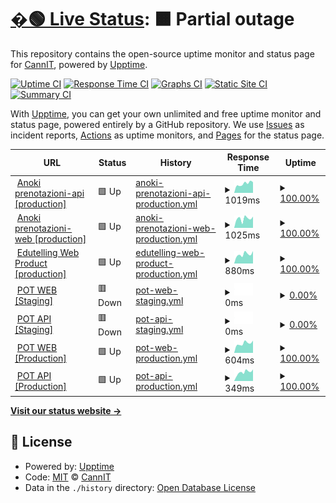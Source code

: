 # [�🟢 Live Status](https://cannavit.github.io/upptime/): <!--live status--> **🟧 Partial outage**

This repository contains the open-source uptime monitor and status page for [CannIT](https://demo.upptime.js.org), powered by [Upptime](https://github.com/upptime/upptime).

[![Uptime CI](https://github.com/cannavit/upptime/workflows/Uptime%20CI/badge.svg)](https://github.com/cannavit/upptime/actions?query=workflow%3A%22Uptime+CI%22)
[![Response Time CI](https://github.com/cannavit/upptime/workflows/Response%20Time%20CI/badge.svg)](https://github.com/cannavit/upptime/actions?query=workflow%3A%22Response+Time+CI%22)
[![Graphs CI](https://github.com/cannavit/upptime/workflows/Graphs%20CI/badge.svg)](https://github.com/cannavit/upptime/actions?query=workflow%3A%22Graphs+CI%22)
[![Static Site CI](https://github.com/cannavit/upptime/workflows/Static%20Site%20CI/badge.svg)](https://github.com/cannavit/upptime/actions?query=workflow%3A%22Static+Site+CI%22)
[![Summary CI](https://github.com/cannavit/upptime/workflows/Summary%20CI/badge.svg)](https://github.com/cannavit/upptime/actions?query=workflow%3A%22Summary+CI%22)

With [Upptime](https://upptime.js.org), you can get your own unlimited and free uptime monitor and status page, powered entirely by a GitHub repository. We use [Issues](https://github.com/cannavit/upptime/issues) as incident reports, [Actions](https://github.com/cannavit/upptime/actions) as uptime monitors, and [Pages](https://demo.upptime.js.org) for the status page.

<!--start: status pages-->
<!-- This summary is generated by Upptime (https://github.com/upptime/upptime) -->
<!-- Do not edit this manually, your changes will be overwritten -->
<!-- prettier-ignore -->
| URL | Status | History | Response Time | Uptime |
| --- | ------ | ------- | ------------- | ------ |
| <img alt="" src="https://icons.duckduckgo.com/ip3/prenotazioni-api.cloud.anoki.it.ico" height="13"> [Anoki prenotazioni-api [production]](https://prenotazioni-api.cloud.anoki.it/reservation-be/swagger-ui.html) | 🟩 Up | [anoki-prenotazioni-api-production.yml](https://github.com/cannavit/upptime/commits/HEAD/history/anoki-prenotazioni-api-production.yml) | <details><summary><img alt="Response time graph" src="./graphs/anoki-prenotazioni-api-production/response-time-week.png" height="20"> 1019ms</summary><br><a href="https://cannavit.github.io/upptime/history/anoki-prenotazioni-api-production"><img alt="Response time 1048" src="https://img.shields.io/endpoint?url=https%3A%2F%2Fraw.githubusercontent.com%2Fcannavit%2Fupptime%2FHEAD%2Fapi%2Fanoki-prenotazioni-api-production%2Fresponse-time.json"></a><br><a href="https://cannavit.github.io/upptime/history/anoki-prenotazioni-api-production"><img alt="24-hour response time 1179" src="https://img.shields.io/endpoint?url=https%3A%2F%2Fraw.githubusercontent.com%2Fcannavit%2Fupptime%2FHEAD%2Fapi%2Fanoki-prenotazioni-api-production%2Fresponse-time-day.json"></a><br><a href="https://cannavit.github.io/upptime/history/anoki-prenotazioni-api-production"><img alt="7-day response time 1019" src="https://img.shields.io/endpoint?url=https%3A%2F%2Fraw.githubusercontent.com%2Fcannavit%2Fupptime%2FHEAD%2Fapi%2Fanoki-prenotazioni-api-production%2Fresponse-time-week.json"></a><br><a href="https://cannavit.github.io/upptime/history/anoki-prenotazioni-api-production"><img alt="30-day response time 1055" src="https://img.shields.io/endpoint?url=https%3A%2F%2Fraw.githubusercontent.com%2Fcannavit%2Fupptime%2FHEAD%2Fapi%2Fanoki-prenotazioni-api-production%2Fresponse-time-month.json"></a><br><a href="https://cannavit.github.io/upptime/history/anoki-prenotazioni-api-production"><img alt="1-year response time 1070" src="https://img.shields.io/endpoint?url=https%3A%2F%2Fraw.githubusercontent.com%2Fcannavit%2Fupptime%2FHEAD%2Fapi%2Fanoki-prenotazioni-api-production%2Fresponse-time-year.json"></a></details> | <details><summary><a href="https://cannavit.github.io/upptime/history/anoki-prenotazioni-api-production">100.00%</a></summary><a href="https://cannavit.github.io/upptime/history/anoki-prenotazioni-api-production"><img alt="All-time uptime 99.99%" src="https://img.shields.io/endpoint?url=https%3A%2F%2Fraw.githubusercontent.com%2Fcannavit%2Fupptime%2FHEAD%2Fapi%2Fanoki-prenotazioni-api-production%2Fuptime.json"></a><br><a href="https://cannavit.github.io/upptime/history/anoki-prenotazioni-api-production"><img alt="24-hour uptime 100.00%" src="https://img.shields.io/endpoint?url=https%3A%2F%2Fraw.githubusercontent.com%2Fcannavit%2Fupptime%2FHEAD%2Fapi%2Fanoki-prenotazioni-api-production%2Fuptime-day.json"></a><br><a href="https://cannavit.github.io/upptime/history/anoki-prenotazioni-api-production"><img alt="7-day uptime 100.00%" src="https://img.shields.io/endpoint?url=https%3A%2F%2Fraw.githubusercontent.com%2Fcannavit%2Fupptime%2FHEAD%2Fapi%2Fanoki-prenotazioni-api-production%2Fuptime-week.json"></a><br><a href="https://cannavit.github.io/upptime/history/anoki-prenotazioni-api-production"><img alt="30-day uptime 100.00%" src="https://img.shields.io/endpoint?url=https%3A%2F%2Fraw.githubusercontent.com%2Fcannavit%2Fupptime%2FHEAD%2Fapi%2Fanoki-prenotazioni-api-production%2Fuptime-month.json"></a><br><a href="https://cannavit.github.io/upptime/history/anoki-prenotazioni-api-production"><img alt="1-year uptime 100.00%" src="https://img.shields.io/endpoint?url=https%3A%2F%2Fraw.githubusercontent.com%2Fcannavit%2Fupptime%2FHEAD%2Fapi%2Fanoki-prenotazioni-api-production%2Fuptime-year.json"></a></details>
| <img alt="" src="https://icons.duckduckgo.com/ip3/prenota.cloud.anoki.it.ico" height="13"> [Anoki prenotazioni-web [production]](https://prenota.cloud.anoki.it/) | 🟩 Up | [anoki-prenotazioni-web-production.yml](https://github.com/cannavit/upptime/commits/HEAD/history/anoki-prenotazioni-web-production.yml) | <details><summary><img alt="Response time graph" src="./graphs/anoki-prenotazioni-web-production/response-time-week.png" height="20"> 1025ms</summary><br><a href="https://cannavit.github.io/upptime/history/anoki-prenotazioni-web-production"><img alt="Response time 904" src="https://img.shields.io/endpoint?url=https%3A%2F%2Fraw.githubusercontent.com%2Fcannavit%2Fupptime%2FHEAD%2Fapi%2Fanoki-prenotazioni-web-production%2Fresponse-time.json"></a><br><a href="https://cannavit.github.io/upptime/history/anoki-prenotazioni-web-production"><img alt="24-hour response time 1236" src="https://img.shields.io/endpoint?url=https%3A%2F%2Fraw.githubusercontent.com%2Fcannavit%2Fupptime%2FHEAD%2Fapi%2Fanoki-prenotazioni-web-production%2Fresponse-time-day.json"></a><br><a href="https://cannavit.github.io/upptime/history/anoki-prenotazioni-web-production"><img alt="7-day response time 1025" src="https://img.shields.io/endpoint?url=https%3A%2F%2Fraw.githubusercontent.com%2Fcannavit%2Fupptime%2FHEAD%2Fapi%2Fanoki-prenotazioni-web-production%2Fresponse-time-week.json"></a><br><a href="https://cannavit.github.io/upptime/history/anoki-prenotazioni-web-production"><img alt="30-day response time 1022" src="https://img.shields.io/endpoint?url=https%3A%2F%2Fraw.githubusercontent.com%2Fcannavit%2Fupptime%2FHEAD%2Fapi%2Fanoki-prenotazioni-web-production%2Fresponse-time-month.json"></a><br><a href="https://cannavit.github.io/upptime/history/anoki-prenotazioni-web-production"><img alt="1-year response time 968" src="https://img.shields.io/endpoint?url=https%3A%2F%2Fraw.githubusercontent.com%2Fcannavit%2Fupptime%2FHEAD%2Fapi%2Fanoki-prenotazioni-web-production%2Fresponse-time-year.json"></a></details> | <details><summary><a href="https://cannavit.github.io/upptime/history/anoki-prenotazioni-web-production">100.00%</a></summary><a href="https://cannavit.github.io/upptime/history/anoki-prenotazioni-web-production"><img alt="All-time uptime 99.97%" src="https://img.shields.io/endpoint?url=https%3A%2F%2Fraw.githubusercontent.com%2Fcannavit%2Fupptime%2FHEAD%2Fapi%2Fanoki-prenotazioni-web-production%2Fuptime.json"></a><br><a href="https://cannavit.github.io/upptime/history/anoki-prenotazioni-web-production"><img alt="24-hour uptime 100.00%" src="https://img.shields.io/endpoint?url=https%3A%2F%2Fraw.githubusercontent.com%2Fcannavit%2Fupptime%2FHEAD%2Fapi%2Fanoki-prenotazioni-web-production%2Fuptime-day.json"></a><br><a href="https://cannavit.github.io/upptime/history/anoki-prenotazioni-web-production"><img alt="7-day uptime 100.00%" src="https://img.shields.io/endpoint?url=https%3A%2F%2Fraw.githubusercontent.com%2Fcannavit%2Fupptime%2FHEAD%2Fapi%2Fanoki-prenotazioni-web-production%2Fuptime-week.json"></a><br><a href="https://cannavit.github.io/upptime/history/anoki-prenotazioni-web-production"><img alt="30-day uptime 100.00%" src="https://img.shields.io/endpoint?url=https%3A%2F%2Fraw.githubusercontent.com%2Fcannavit%2Fupptime%2FHEAD%2Fapi%2Fanoki-prenotazioni-web-production%2Fuptime-month.json"></a><br><a href="https://cannavit.github.io/upptime/history/anoki-prenotazioni-web-production"><img alt="1-year uptime 100.00%" src="https://img.shields.io/endpoint?url=https%3A%2F%2Fraw.githubusercontent.com%2Fcannavit%2Fupptime%2FHEAD%2Fapi%2Fanoki-prenotazioni-web-production%2Fuptime-year.json"></a></details>
| <img alt="" src="https://icons.duckduckgo.com/ip3/edutelling.it.ico" height="13"> [Edutelling Web Product [production]](https://edutelling.it/) | 🟩 Up | [edutelling-web-product-production.yml](https://github.com/cannavit/upptime/commits/HEAD/history/edutelling-web-product-production.yml) | <details><summary><img alt="Response time graph" src="./graphs/edutelling-web-product-production/response-time-week.png" height="20"> 880ms</summary><br><a href="https://cannavit.github.io/upptime/history/edutelling-web-product-production"><img alt="Response time 917" src="https://img.shields.io/endpoint?url=https%3A%2F%2Fraw.githubusercontent.com%2Fcannavit%2Fupptime%2FHEAD%2Fapi%2Fedutelling-web-product-production%2Fresponse-time.json"></a><br><a href="https://cannavit.github.io/upptime/history/edutelling-web-product-production"><img alt="24-hour response time 1172" src="https://img.shields.io/endpoint?url=https%3A%2F%2Fraw.githubusercontent.com%2Fcannavit%2Fupptime%2FHEAD%2Fapi%2Fedutelling-web-product-production%2Fresponse-time-day.json"></a><br><a href="https://cannavit.github.io/upptime/history/edutelling-web-product-production"><img alt="7-day response time 880" src="https://img.shields.io/endpoint?url=https%3A%2F%2Fraw.githubusercontent.com%2Fcannavit%2Fupptime%2FHEAD%2Fapi%2Fedutelling-web-product-production%2Fresponse-time-week.json"></a><br><a href="https://cannavit.github.io/upptime/history/edutelling-web-product-production"><img alt="30-day response time 950" src="https://img.shields.io/endpoint?url=https%3A%2F%2Fraw.githubusercontent.com%2Fcannavit%2Fupptime%2FHEAD%2Fapi%2Fedutelling-web-product-production%2Fresponse-time-month.json"></a><br><a href="https://cannavit.github.io/upptime/history/edutelling-web-product-production"><img alt="1-year response time 921" src="https://img.shields.io/endpoint?url=https%3A%2F%2Fraw.githubusercontent.com%2Fcannavit%2Fupptime%2FHEAD%2Fapi%2Fedutelling-web-product-production%2Fresponse-time-year.json"></a></details> | <details><summary><a href="https://cannavit.github.io/upptime/history/edutelling-web-product-production">100.00%</a></summary><a href="https://cannavit.github.io/upptime/history/edutelling-web-product-production"><img alt="All-time uptime 100.00%" src="https://img.shields.io/endpoint?url=https%3A%2F%2Fraw.githubusercontent.com%2Fcannavit%2Fupptime%2FHEAD%2Fapi%2Fedutelling-web-product-production%2Fuptime.json"></a><br><a href="https://cannavit.github.io/upptime/history/edutelling-web-product-production"><img alt="24-hour uptime 100.00%" src="https://img.shields.io/endpoint?url=https%3A%2F%2Fraw.githubusercontent.com%2Fcannavit%2Fupptime%2FHEAD%2Fapi%2Fedutelling-web-product-production%2Fuptime-day.json"></a><br><a href="https://cannavit.github.io/upptime/history/edutelling-web-product-production"><img alt="7-day uptime 100.00%" src="https://img.shields.io/endpoint?url=https%3A%2F%2Fraw.githubusercontent.com%2Fcannavit%2Fupptime%2FHEAD%2Fapi%2Fedutelling-web-product-production%2Fuptime-week.json"></a><br><a href="https://cannavit.github.io/upptime/history/edutelling-web-product-production"><img alt="30-day uptime 100.00%" src="https://img.shields.io/endpoint?url=https%3A%2F%2Fraw.githubusercontent.com%2Fcannavit%2Fupptime%2FHEAD%2Fapi%2Fedutelling-web-product-production%2Fuptime-month.json"></a><br><a href="https://cannavit.github.io/upptime/history/edutelling-web-product-production"><img alt="1-year uptime 100.00%" src="https://img.shields.io/endpoint?url=https%3A%2F%2Fraw.githubusercontent.com%2Fcannavit%2Fupptime%2FHEAD%2Fapi%2Fedutelling-web-product-production%2Fuptime-year.json"></a></details>
| <img alt="" src="https://icons.duckduckgo.com/ip3/pot-uat.paxitalia.com.ico" height="13"> [POT WEB [Staging]](https://pot-uat.paxitalia.com:5443) | 🟥 Down | [pot-web-staging.yml](https://github.com/cannavit/upptime/commits/HEAD/history/pot-web-staging.yml) | <details><summary><img alt="Response time graph" src="./graphs/pot-web-staging/response-time-week.png" height="20"> 0ms</summary><br><a href="https://cannavit.github.io/upptime/history/pot-web-staging"><img alt="Response time 807" src="https://img.shields.io/endpoint?url=https%3A%2F%2Fraw.githubusercontent.com%2Fcannavit%2Fupptime%2FHEAD%2Fapi%2Fpot-web-staging%2Fresponse-time.json"></a><br><a href="https://cannavit.github.io/upptime/history/pot-web-staging"><img alt="24-hour response time 0" src="https://img.shields.io/endpoint?url=https%3A%2F%2Fraw.githubusercontent.com%2Fcannavit%2Fupptime%2FHEAD%2Fapi%2Fpot-web-staging%2Fresponse-time-day.json"></a><br><a href="https://cannavit.github.io/upptime/history/pot-web-staging"><img alt="7-day response time 0" src="https://img.shields.io/endpoint?url=https%3A%2F%2Fraw.githubusercontent.com%2Fcannavit%2Fupptime%2FHEAD%2Fapi%2Fpot-web-staging%2Fresponse-time-week.json"></a><br><a href="https://cannavit.github.io/upptime/history/pot-web-staging"><img alt="30-day response time 758" src="https://img.shields.io/endpoint?url=https%3A%2F%2Fraw.githubusercontent.com%2Fcannavit%2Fupptime%2FHEAD%2Fapi%2Fpot-web-staging%2Fresponse-time-month.json"></a><br><a href="https://cannavit.github.io/upptime/history/pot-web-staging"><img alt="1-year response time 799" src="https://img.shields.io/endpoint?url=https%3A%2F%2Fraw.githubusercontent.com%2Fcannavit%2Fupptime%2FHEAD%2Fapi%2Fpot-web-staging%2Fresponse-time-year.json"></a></details> | <details><summary><a href="https://cannavit.github.io/upptime/history/pot-web-staging">0.00%</a></summary><a href="https://cannavit.github.io/upptime/history/pot-web-staging"><img alt="All-time uptime 96.06%" src="https://img.shields.io/endpoint?url=https%3A%2F%2Fraw.githubusercontent.com%2Fcannavit%2Fupptime%2FHEAD%2Fapi%2Fpot-web-staging%2Fuptime.json"></a><br><a href="https://cannavit.github.io/upptime/history/pot-web-staging"><img alt="24-hour uptime 0.00%" src="https://img.shields.io/endpoint?url=https%3A%2F%2Fraw.githubusercontent.com%2Fcannavit%2Fupptime%2FHEAD%2Fapi%2Fpot-web-staging%2Fuptime-day.json"></a><br><a href="https://cannavit.github.io/upptime/history/pot-web-staging"><img alt="7-day uptime 0.00%" src="https://img.shields.io/endpoint?url=https%3A%2F%2Fraw.githubusercontent.com%2Fcannavit%2Fupptime%2FHEAD%2Fapi%2Fpot-web-staging%2Fuptime-week.json"></a><br><a href="https://cannavit.github.io/upptime/history/pot-web-staging"><img alt="30-day uptime 38.92%" src="https://img.shields.io/endpoint?url=https%3A%2F%2Fraw.githubusercontent.com%2Fcannavit%2Fupptime%2FHEAD%2Fapi%2Fpot-web-staging%2Fuptime-month.json"></a><br><a href="https://cannavit.github.io/upptime/history/pot-web-staging"><img alt="1-year uptime 94.91%" src="https://img.shields.io/endpoint?url=https%3A%2F%2Fraw.githubusercontent.com%2Fcannavit%2Fupptime%2FHEAD%2Fapi%2Fpot-web-staging%2Fuptime-year.json"></a></details>
| <img alt="" src="https://icons.duckduckgo.com/ip3/pot-uat.paxitalia.com.ico" height="13"> [POT API [Staging]](http://pot-uat.paxitalia.com:8443/api/public/auth/signin) | 🟥 Down | [pot-api-staging.yml](https://github.com/cannavit/upptime/commits/HEAD/history/pot-api-staging.yml) | <details><summary><img alt="Response time graph" src="./graphs/pot-api-staging/response-time-week.png" height="20"> 0ms</summary><br><a href="https://cannavit.github.io/upptime/history/pot-api-staging"><img alt="Response time 372" src="https://img.shields.io/endpoint?url=https%3A%2F%2Fraw.githubusercontent.com%2Fcannavit%2Fupptime%2FHEAD%2Fapi%2Fpot-api-staging%2Fresponse-time.json"></a><br><a href="https://cannavit.github.io/upptime/history/pot-api-staging"><img alt="24-hour response time 0" src="https://img.shields.io/endpoint?url=https%3A%2F%2Fraw.githubusercontent.com%2Fcannavit%2Fupptime%2FHEAD%2Fapi%2Fpot-api-staging%2Fresponse-time-day.json"></a><br><a href="https://cannavit.github.io/upptime/history/pot-api-staging"><img alt="7-day response time 0" src="https://img.shields.io/endpoint?url=https%3A%2F%2Fraw.githubusercontent.com%2Fcannavit%2Fupptime%2FHEAD%2Fapi%2Fpot-api-staging%2Fresponse-time-week.json"></a><br><a href="https://cannavit.github.io/upptime/history/pot-api-staging"><img alt="30-day response time 431" src="https://img.shields.io/endpoint?url=https%3A%2F%2Fraw.githubusercontent.com%2Fcannavit%2Fupptime%2FHEAD%2Fapi%2Fpot-api-staging%2Fresponse-time-month.json"></a><br><a href="https://cannavit.github.io/upptime/history/pot-api-staging"><img alt="1-year response time 400" src="https://img.shields.io/endpoint?url=https%3A%2F%2Fraw.githubusercontent.com%2Fcannavit%2Fupptime%2FHEAD%2Fapi%2Fpot-api-staging%2Fresponse-time-year.json"></a></details> | <details><summary><a href="https://cannavit.github.io/upptime/history/pot-api-staging">0.00%</a></summary><a href="https://cannavit.github.io/upptime/history/pot-api-staging"><img alt="All-time uptime 96.63%" src="https://img.shields.io/endpoint?url=https%3A%2F%2Fraw.githubusercontent.com%2Fcannavit%2Fupptime%2FHEAD%2Fapi%2Fpot-api-staging%2Fuptime.json"></a><br><a href="https://cannavit.github.io/upptime/history/pot-api-staging"><img alt="24-hour uptime 0.00%" src="https://img.shields.io/endpoint?url=https%3A%2F%2Fraw.githubusercontent.com%2Fcannavit%2Fupptime%2FHEAD%2Fapi%2Fpot-api-staging%2Fuptime-day.json"></a><br><a href="https://cannavit.github.io/upptime/history/pot-api-staging"><img alt="7-day uptime 0.00%" src="https://img.shields.io/endpoint?url=https%3A%2F%2Fraw.githubusercontent.com%2Fcannavit%2Fupptime%2FHEAD%2Fapi%2Fpot-api-staging%2Fuptime-week.json"></a><br><a href="https://cannavit.github.io/upptime/history/pot-api-staging"><img alt="30-day uptime 59.41%" src="https://img.shields.io/endpoint?url=https%3A%2F%2Fraw.githubusercontent.com%2Fcannavit%2Fupptime%2FHEAD%2Fapi%2Fpot-api-staging%2Fuptime-month.json"></a><br><a href="https://cannavit.github.io/upptime/history/pot-api-staging"><img alt="1-year uptime 96.40%" src="https://img.shields.io/endpoint?url=https%3A%2F%2Fraw.githubusercontent.com%2Fcannavit%2Fupptime%2FHEAD%2Fapi%2Fpot-api-staging%2Fuptime-year.json"></a></details>
| <img alt="" src="https://icons.duckduckgo.com/ip3/pot.paxitalia.com.ico" height="13"> [POT WEB [Production]](https://pot.paxitalia.com/) | 🟩 Up | [pot-web-production.yml](https://github.com/cannavit/upptime/commits/HEAD/history/pot-web-production.yml) | <details><summary><img alt="Response time graph" src="./graphs/pot-web-production/response-time-week.png" height="20"> 604ms</summary><br><a href="https://cannavit.github.io/upptime/history/pot-web-production"><img alt="Response time 611" src="https://img.shields.io/endpoint?url=https%3A%2F%2Fraw.githubusercontent.com%2Fcannavit%2Fupptime%2FHEAD%2Fapi%2Fpot-web-production%2Fresponse-time.json"></a><br><a href="https://cannavit.github.io/upptime/history/pot-web-production"><img alt="24-hour response time 773" src="https://img.shields.io/endpoint?url=https%3A%2F%2Fraw.githubusercontent.com%2Fcannavit%2Fupptime%2FHEAD%2Fapi%2Fpot-web-production%2Fresponse-time-day.json"></a><br><a href="https://cannavit.github.io/upptime/history/pot-web-production"><img alt="7-day response time 604" src="https://img.shields.io/endpoint?url=https%3A%2F%2Fraw.githubusercontent.com%2Fcannavit%2Fupptime%2FHEAD%2Fapi%2Fpot-web-production%2Fresponse-time-week.json"></a><br><a href="https://cannavit.github.io/upptime/history/pot-web-production"><img alt="30-day response time 609" src="https://img.shields.io/endpoint?url=https%3A%2F%2Fraw.githubusercontent.com%2Fcannavit%2Fupptime%2FHEAD%2Fapi%2Fpot-web-production%2Fresponse-time-month.json"></a><br><a href="https://cannavit.github.io/upptime/history/pot-web-production"><img alt="1-year response time 605" src="https://img.shields.io/endpoint?url=https%3A%2F%2Fraw.githubusercontent.com%2Fcannavit%2Fupptime%2FHEAD%2Fapi%2Fpot-web-production%2Fresponse-time-year.json"></a></details> | <details><summary><a href="https://cannavit.github.io/upptime/history/pot-web-production">100.00%</a></summary><a href="https://cannavit.github.io/upptime/history/pot-web-production"><img alt="All-time uptime 99.99%" src="https://img.shields.io/endpoint?url=https%3A%2F%2Fraw.githubusercontent.com%2Fcannavit%2Fupptime%2FHEAD%2Fapi%2Fpot-web-production%2Fuptime.json"></a><br><a href="https://cannavit.github.io/upptime/history/pot-web-production"><img alt="24-hour uptime 100.00%" src="https://img.shields.io/endpoint?url=https%3A%2F%2Fraw.githubusercontent.com%2Fcannavit%2Fupptime%2FHEAD%2Fapi%2Fpot-web-production%2Fuptime-day.json"></a><br><a href="https://cannavit.github.io/upptime/history/pot-web-production"><img alt="7-day uptime 100.00%" src="https://img.shields.io/endpoint?url=https%3A%2F%2Fraw.githubusercontent.com%2Fcannavit%2Fupptime%2FHEAD%2Fapi%2Fpot-web-production%2Fuptime-week.json"></a><br><a href="https://cannavit.github.io/upptime/history/pot-web-production"><img alt="30-day uptime 100.00%" src="https://img.shields.io/endpoint?url=https%3A%2F%2Fraw.githubusercontent.com%2Fcannavit%2Fupptime%2FHEAD%2Fapi%2Fpot-web-production%2Fuptime-month.json"></a><br><a href="https://cannavit.github.io/upptime/history/pot-web-production"><img alt="1-year uptime 100.00%" src="https://img.shields.io/endpoint?url=https%3A%2F%2Fraw.githubusercontent.com%2Fcannavit%2Fupptime%2FHEAD%2Fapi%2Fpot-web-production%2Fuptime-year.json"></a></details>
| <img alt="" src="https://icons.duckduckgo.com/ip3/pot.paxitalia.com.ico" height="13"> [POT API [Production]](http://pot.paxitalia.com:8443/api/public/auth/signin) | 🟩 Up | [pot-api-production.yml](https://github.com/cannavit/upptime/commits/HEAD/history/pot-api-production.yml) | <details><summary><img alt="Response time graph" src="./graphs/pot-api-production/response-time-week.png" height="20"> 349ms</summary><br><a href="https://cannavit.github.io/upptime/history/pot-api-production"><img alt="Response time 314" src="https://img.shields.io/endpoint?url=https%3A%2F%2Fraw.githubusercontent.com%2Fcannavit%2Fupptime%2FHEAD%2Fapi%2Fpot-api-production%2Fresponse-time.json"></a><br><a href="https://cannavit.github.io/upptime/history/pot-api-production"><img alt="24-hour response time 455" src="https://img.shields.io/endpoint?url=https%3A%2F%2Fraw.githubusercontent.com%2Fcannavit%2Fupptime%2FHEAD%2Fapi%2Fpot-api-production%2Fresponse-time-day.json"></a><br><a href="https://cannavit.github.io/upptime/history/pot-api-production"><img alt="7-day response time 349" src="https://img.shields.io/endpoint?url=https%3A%2F%2Fraw.githubusercontent.com%2Fcannavit%2Fupptime%2FHEAD%2Fapi%2Fpot-api-production%2Fresponse-time-week.json"></a><br><a href="https://cannavit.github.io/upptime/history/pot-api-production"><img alt="30-day response time 354" src="https://img.shields.io/endpoint?url=https%3A%2F%2Fraw.githubusercontent.com%2Fcannavit%2Fupptime%2FHEAD%2Fapi%2Fpot-api-production%2Fresponse-time-month.json"></a><br><a href="https://cannavit.github.io/upptime/history/pot-api-production"><img alt="1-year response time 341" src="https://img.shields.io/endpoint?url=https%3A%2F%2Fraw.githubusercontent.com%2Fcannavit%2Fupptime%2FHEAD%2Fapi%2Fpot-api-production%2Fresponse-time-year.json"></a></details> | <details><summary><a href="https://cannavit.github.io/upptime/history/pot-api-production">100.00%</a></summary><a href="https://cannavit.github.io/upptime/history/pot-api-production"><img alt="All-time uptime 99.95%" src="https://img.shields.io/endpoint?url=https%3A%2F%2Fraw.githubusercontent.com%2Fcannavit%2Fupptime%2FHEAD%2Fapi%2Fpot-api-production%2Fuptime.json"></a><br><a href="https://cannavit.github.io/upptime/history/pot-api-production"><img alt="24-hour uptime 100.00%" src="https://img.shields.io/endpoint?url=https%3A%2F%2Fraw.githubusercontent.com%2Fcannavit%2Fupptime%2FHEAD%2Fapi%2Fpot-api-production%2Fuptime-day.json"></a><br><a href="https://cannavit.github.io/upptime/history/pot-api-production"><img alt="7-day uptime 100.00%" src="https://img.shields.io/endpoint?url=https%3A%2F%2Fraw.githubusercontent.com%2Fcannavit%2Fupptime%2FHEAD%2Fapi%2Fpot-api-production%2Fuptime-week.json"></a><br><a href="https://cannavit.github.io/upptime/history/pot-api-production"><img alt="30-day uptime 100.00%" src="https://img.shields.io/endpoint?url=https%3A%2F%2Fraw.githubusercontent.com%2Fcannavit%2Fupptime%2FHEAD%2Fapi%2Fpot-api-production%2Fuptime-month.json"></a><br><a href="https://cannavit.github.io/upptime/history/pot-api-production"><img alt="1-year uptime 100.00%" src="https://img.shields.io/endpoint?url=https%3A%2F%2Fraw.githubusercontent.com%2Fcannavit%2Fupptime%2FHEAD%2Fapi%2Fpot-api-production%2Fuptime-year.json"></a></details>

<!--end: status pages-->

[**Visit our status website →**](https://demo.upptime.js.org)

## 📄 License

- Powered by: [Upptime](https://github.com/upptime/upptime)
- Code: [MIT](./LICENSE) © [CannIT](https://demo.upptime.js.org)
- Data in the `./history` directory: [Open Database License](https://opendatacommons.org/licenses/odbl/1-0/)
